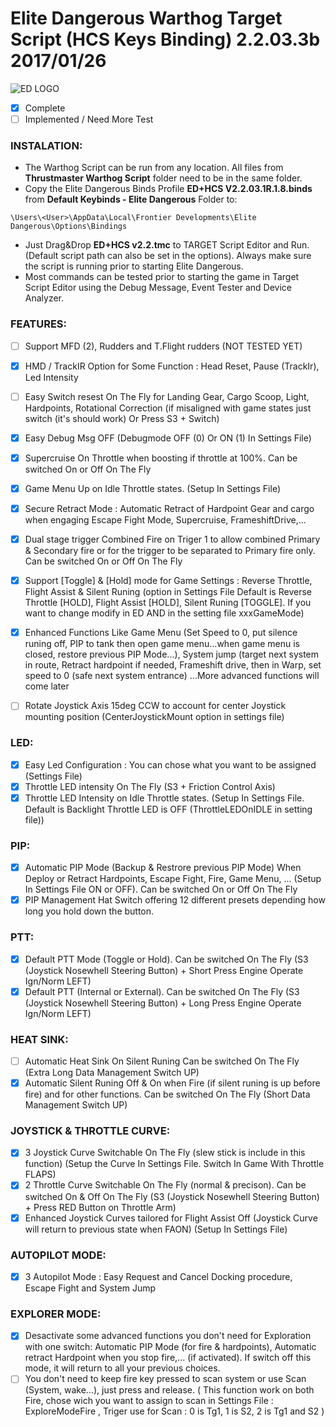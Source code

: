 # Elite Dangerous Warthog Target Script (HCS Keys Binding) 2.2.03.3b 2017/01/26

![ED LOGO](http://edassets.org/img/preview/elite-dangerous-logo_grey.png)

- [x] Complete
- [ ] Implemented / Need More Test

### INSTALATION:

* The Warthog Script can be run from any location. All files from __Thrustmaster Warthog Script__ folder need to be in the same folder.
* Copy the Elite Dangerous Binds Profile __ED+HCS V2.2.03.1R.1.8.binds__ from __Default Keybinds - Elite Dangerous__ Folder to:
```
\Users\<User>\AppData\Local\Frontier Developments\Elite Dangerous\Options\Bindings
```

* Just Drag&Drop __ED+HCS v2.2.tmc__ to TARGET Script Editor and Run. (Default script path can also be set in the options). Always make sure the script is running prior to starting Elite Dangerous.
* Most commands can be tested prior to starting the game in Target Script Editor using the Debug Message, Event Tester and Device Analyzer.

### FEATURES:

- [ ] Support MFD (2), Rudders and T.Flight rudders (NOT TESTED YET)
- [x] HMD / TrackIR Option for Some Function : Head Reset, Pause (TrackIr), Led Intensity
- [ ] Easy Switch resest On The Fly for Landing Gear, Cargo Scoop, Light, Hardpoints, Rotational Correction (if misaligned with game states just switch (it's should work) Or Press S3 + Switch)
- [x] Easy Debug Msg OFF (Debugmode OFF (0) Or ON (1) In Settings File)
- [x] Supercruise On Throttle when boosting if throttle at 100%. Can be switched On or Off On The Fly
- [x] Game Menu Up on Idle Throttle states. (Setup In Settings File)
- [x] Secure Retract Mode : Automatic Retract of Hardpoint Gear and cargo  when engaging Escape Fight Mode, Supercruise, FrameshiftDrive,...
- [x] Dual stage trigger Combined Fire on Triger 1 to allow combined Primary & Secondary fire or for the trigger to be separated to Primary fire only. Can be switched On or Off On The Fly
- [x] Support [Toggle] & [Hold] mode for Game Settings : Reverse Throttle, Flight Assist & Silent Runing (option in Settings File Default is Reverse Throttle [HOLD],  Flight Assist [HOLD], Silent Runing [TOGGLE]. If you want to change modify in ED AND in the setting file xxxGameMode)
- [x] Enhanced Functions Like Game Menu (Set Speed to 0, put silence runing off, PIP to tank then open game menu...when game menu is closed, restore previous PIP Mode...), System jump (target next system in route, Retract hardpoint if needed, Frameshift drive, then in Warp, set speed to 0 (safe next system entrance) ...More advanced functions will come later
- [ ] Rotate Joystick Axis 15deg CCW to account for center Joystick mounting position (CenterJoystickMount option in settings file)


### LED:
	
- [x] Easy Led Configuration : You can chose what you want to be assigned (Settings File)
- [x] Throttle LED intensity On The Fly (S3 + Friction Control Axis)
- [x] Throttle LED Intensity on Idle Throttle states. (Setup In Settings File. Default is Backlight Throttle LED is OFF (ThrottleLEDOnIDLE in setting file))
	
### PIP:

- [x] Automatic PIP Mode (Backup & Restrore previous PIP Mode) When Deploy or Retract Hardpoints, Escape Fight, Fire, Game Menu, ... (Setup In Settings File ON or OFF). Can be switched On or Off On The Fly
- [x] PIP Management Hat Switch offering 12 different presets depending how long you hold down the button.

### PTT:

- [x] Default PTT Mode (Toggle or Hold). Can be switched  On The Fly (S3 (Joystick Nosewhell Steering Button) + Short Press Engine Operate Ign/Norm LEFT)
- [x] Default PTT (Internal or External). Can be switched On The Fly (S3 (Joystick Nosewhell Steering Button) + Long Press Engine Operate Ign/Norm LEFT)
	
### HEAT SINK:

- [ ] Automatic Heat Sink On Silent Runing Can be switched  On The Fly (Extra Long Data Management Switch UP)
- [x] Automatic Silent Runing Off & On when Fire (if silent runing is up before fire) and for other functions. Can be switched  On The Fly (Short Data Management Switch UP)

### JOYSTICK & THROTTLE CURVE:

- [x] 3 Joystick Curve Switchable On The Fly (slew stick is include in this function) (Setup the Curve In Settings File. Switch In Game With Throttle FLAPS)
- [x] 2 Throttle Curve Switchable On The Fly (normal & precison). Can be switched On & Off On The Fly (S3 (Joystick Nosewhell Steering Button) + Press RED Button on Throttle Arm)
- [x] Enhanced Joystick Curves tailored for Flight Assist Off (Joystick Curve will return to previous state when FAON) (Setup In Settings File)

### AUTOPILOT MODE:

- [x] 3 Autopilot Mode : Easy Request and Cancel Docking procedure, Escape Fight and System Jump

### EXPLORER MODE:

- [x] Desactivate some advanced functions you don't need for Exploration with one switch: Automatic PIP Mode (for fire & hardpoints), Automatic retract Hardpoint when you stop fire,... (if activated). If switch off this mode, it will return to all your previous choices.
- [ ] You don't need to keep fire key pressed to scan system or use Scan (System, wake...), just press and release. ( This function work on both Fire, chose wich you want to assign to scan in Settings File : ExploreModeFire , Triger use for Scan : 0 is Tg1, 1 is S2, 2 is Tg1 and S2 )